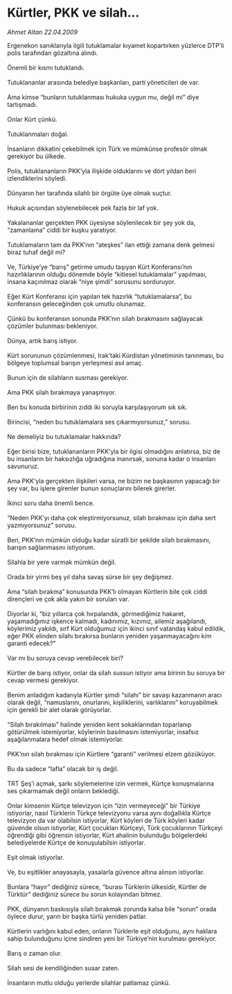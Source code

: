 # Kürtler, PKK ve silah...

*Ahmet Altan 22.04.2009*

<div class="taraf_structure_2col_1zq">
<div class="margen_n">



 <p>Ergenekon sanıklarıyla ilgili tutuklamalar kıyamet kopartırken yüzlerce DTP’li polis tarafından gözaltına alındı. <br/><br/>Önemli bir kısmı tutuklandı. <br/><br/>Tutuklananlar arasında belediye başkanları, parti yöneticileri de var. <br/><br/>Ama kimse “bunların tutuklanması hukuka uygun mu, değil mi” diye tartışmadı. <br/><br/>Onlar Kürt çünkü. <br/><br/>Tutuklanmaları doğal. <br/><br/>İnsanların dikkatini çekebilmek için Türk ve mümkünse profesör olmak gerekiyor bu ülkede. <br/><br/>Polis, tutuklananların PKK’yla ilişkide olduklarını ve dört yıldan beri izlendiklerini söyledi. <br/><br/>Dünyanın her tarafında silahlı bir örgüte üye olmak suçtur. <br/><br/>Hukuk açısından söylenebilecek pek fazla bir laf yok. <br/><br/>Yakalananlar gerçekten PKK üyesiyse söylenilecek bir şey yok da, “zamanlama” ciddi bir kuşku yaratıyor. <br/><br/>Tutuklamaların tam da PKK’nın “ateşkes” ilan ettiği zamana denk gelmesi biraz tuhaf değil mi? <br/><br/>Ve, Türkiye’ye “barış” getirme umudu taşıyan Kürt Konferansı’nın hazırlıklarının olduğu dönemde böyle “kitlesel tutuklamalar” yapılması, insana kaçınılmaz olarak “niye şimdi” sorusunu sorduruyor. <br/><br/>Eğer Kürt Konferansı için yapılan tek hazırlık “tutuklamalarsa”, bu konferansın geleceğinden çok umutlu olunamaz. <br/><br/>Çünkü bu konferansın sonunda PKK’nın silah bırakmasını sağlayacak çözümler bulunması bekleniyor. <br/><br/>Dünya, artık barış istiyor. <br/><br/>Kürt sorununun çözümlenmesi, Irak’taki Kürdistan yönetiminin tanınması, bu bölgeye toplumsal barışın yerleşmesi asıl amaç. <br/><br/>Bunun için de silahların susması gerekiyor. <br/><br/>Ama PKK silah bırakmaya yanaşmıyor. <br/><br/>Ben bu konuda birbirinin zıddı iki soruyla karşılaşıyorum sık sık. <br/><br/>Birincisi, “neden bu tutuklamalara ses çıkarmıyorsunuz,” sorusu. <br/><br/>Ne demeliyiz bu tutuklamalar hakkında? <br/><br/>Eğer birisi bize, tutuklananların PKK’yla bir ilgisi olmadığını anlatırsa, biz de bu insanların bir haksızlığa uğradığına inanırsak, sonuna kadar o insanları savunuruz. <br/><br/>Ama PKK’yla gerçekten ilişkileri varsa, ne bizim ne başkasının yapacağı bir şey var, bu işlere girenler bunun sonuçlarını bilerek girerler. <br/><br/>İkinci soru daha önemli bence. <br/><br/>“Neden PKK’yı daha çok eleştirmiyorsunuz, silah bırakması için daha sert yazmıyorsunuz” sorusu. <br/><br/>Ben, PKK’nın mümkün olduğu kadar süratli bir şekilde silah bırakmasını, barışın sağlanmasını istiyorum. <br/><br/>Silahla bir yere varmak mümkün değil. <br/><br/>Orada bir yirmi beş yıl daha savaş sürse bir şey değişmez. <br/><br/>Ama “silah bırakma” konusunda PKK’lı olmayan Kürtlerin bile çok ciddi dirençleri ve çok akla yakın bir soruları var. <br/><br/>Diyorlar ki, “biz yıllarca çok hırpalandık, görmediğimiz hakaret, yaşamadığımız işkence kalmadı, kadınımız, kızımız, ailemiz aşağılandı, köylerimiz yakıldı, sırf Kürt olduğumuz için ikinci sınıf vatandaş kabul edildik, eğer PKK elinden silahı bırakırsa bunların yeniden yaşanmayacağını kim garanti edecek?” <br/><br/>Var mı bu soruya cevap verebilecek biri? <br/><br/>Kürtler de barış istiyor, onlar da silah sussun istiyor ama birinin bu soruya bir cevap vermesi gerekiyor. <br/><br/>Benim anladığım kadarıyla Kürtler şimdi “silahı” bir savaşı kazanmanın aracı olarak değil, “namuslarını, onurlarını, kişiliklerini, varlıklarını” koruyabilmek için gerekli bir alet olarak görüyorlar. <br/><br/>“Silah bırakılması” halinde yeniden kent sokaklarından toparlanıp götürülmek istemiyorlar, köylerinin basılmasını istemiyorlar, insafsız aşağılanmalara hedef olmak istemiyorlar. <br/><br/>PKK’nın silah bırakması için Kürtlere “garanti” verilmesi elzem gözüküyor. <br/><br/>Bu da sadece “lafla” olacak bir iş değil. <br/><br/>TRT Şeş’i açmak, şarkı söylemelerine izin vermek, Kürtçe konuşmalarına ses çıkarmamak değil onların beklediği. <br/><br/>Onlar kimsenin Kürtçe televizyon için “izin vermeyeceği” bir Türkiye istiyorlar, nasıl Türklerin Türkçe televizyonu varsa aynı doğallıkla Kürtçe televizyon da var olabilsin istiyorlar, Kürt köyleri de Türk köyleri kadar güvende olsun istiyorlar, Kürt çocukları Kürtçeyi, Türk çocuklarının Türkçeyi öğrendiği gibi öğrensin istiyorlar, Kürt ahalinin bulunduğu bölgelerdeki belediyelerde Kürtçe de konuşulabilsin istiyorlar. <br/><br/>Eşit olmak istiyorlar. <br/><br/>Ve, bu eşitlikler anayasayla, yasalarla güvence altına alınsın istiyorlar. <br/><br/>Bunlara “hayır” dediğiniz sürece, “burası Türklerin ülkesidir, Kürtler de Türktür” dediğiniz sürece bu sorun kolayından bitmez. <br/><br/>PKK, dünyanın baskısıyla silah bırakmak zorunda kalsa bile “sorun” orada öylece durur, yarın bir başka türlü yeniden patlar. <br/><br/>Kürtlerin varlığını kabul eden, onların Türklerle eşit olduğunu, aynı haklara sahip bulunduğunu içine sindiren yeni bir Türkiye’nin kurulması gerekiyor. <br/><br/>Barış o zaman olur. <br/><br/>Silah sesi de kendiliğinden susar zaten. <br/><br/>İnsanların mutlu olduğu yerlerde silahlar patlamaz çünkü.</p>
<br/>
<br/>
<br/>



<br/>


<div id="taraf_not">
</div>

</div>


</div>
